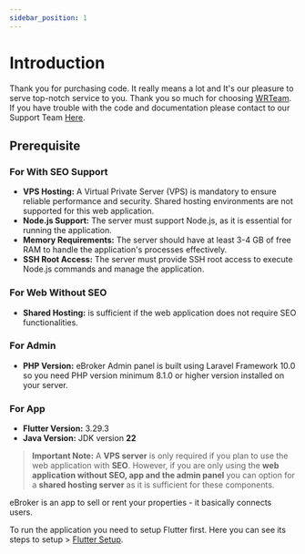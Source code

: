 ```yaml
---
sidebar_position: 1
---
```


# Introduction

Thank you for purchasing code. It really means a lot and It's our pleasure to serve top-notch service to you. Thank you so much for choosing [WRTeam](https://wrteam.in/). If you have trouble with the code and documentation please contact to our Support Team [Here](#support).

## Prerequisite

### For With SEO Support

- **VPS Hosting:** A Virtual Private Server (VPS) is mandatory to ensure reliable performance and security. Shared hosting environments are not supported for this web application.
- **Node.js Support:** The server must support Node.js, as it is essential for running the application.
- **Memory Requirements:** The server should have at least 3-4 GB of free RAM to handle the application's processes effectively.
- **SSH Root Access:** The server must provide SSH root access to execute Node.js commands and manage the application.

### For Web Without SEO

- **Shared Hosting:** is sufficient if the web application does not require SEO functionalities.

### For Admin

- **PHP Version:** eBroker Admin panel is built using Laravel Framework 10.0 so you need PHP version minimum 8.1.0 or higher version installed on your server.

### For App

- **Flutter Version:** 3.29.3
- **Java Version:** JDK version **22**

> **Important Note:** A **VPS server** is only required if you plan to use the web application with **SEO**. However, if you are only using the **web application without SEO, app and the admin panel** you can option for a **shared hosting server** as it is sufficient for these components.

eBroker is an app to sell or rent your properties - it basically connects users.

To run the application you need to setup Flutter first. Here you can see its steps to setup > [Flutter Setup](https://docs.flutter.dev/get-started/install).
